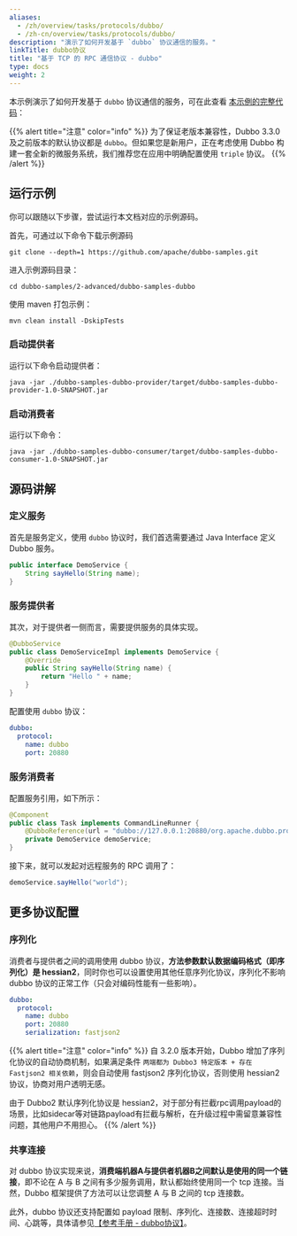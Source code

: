 ```yaml
---
aliases:
  - /zh/overview/tasks/protocols/dubbo/
  - /zh-cn/overview/tasks/protocols/dubbo/
description: "演示了如何开发基于 `dubbo` 协议通信的服务。"
linkTitle: dubbo协议
title: "基于 TCP 的 RPC 通信协议 - dubbo"
type: docs
weight: 2
---
```


本示例演示了如何开发基于 `dubbo` 协议通信的服务，可在此查看 [本示例的完整代码](https://github.com/apache/dubbo-samples/tree/master/2-advanced/dubbo-samples-dubbo)：

{{% alert title="注意" color="info" %}}
为了保证老版本兼容性，Dubbo 3.3.0 及之前版本的默认协议都是 `dubbo`。但如果您是新用户，正在考虑使用 Dubbo 构建一套全新的微服务系统，我们推荐您在应用中明确配置使用 `triple` 协议。
{{% /alert %}}

## 运行示例
你可以跟随以下步骤，尝试运行本文档对应的示例源码。

首先，可通过以下命令下载示例源码
```shell
git clone --depth=1 https://github.com/apache/dubbo-samples.git
```

进入示例源码目录：
```shell
cd dubbo-samples/2-advanced/dubbo-samples-dubbo
```

使用 maven 打包示例：
```shell
mvn clean install -DskipTests
```

### 启动提供者
运行以下命令启动提供者：

```shell
java -jar ./dubbo-samples-dubbo-provider/target/dubbo-samples-dubbo-provider-1.0-SNAPSHOT.jar
```

### 启动消费者
运行以下命令：

```shell
java -jar ./dubbo-samples-dubbo-consumer/target/dubbo-samples-dubbo-consumer-1.0-SNAPSHOT.jar
```

## 源码讲解

### 定义服务
首先是服务定义，使用 `dubbo` 协议时，我们首选需要通过 Java Interface 定义 Dubbo 服务。
```java
public interface DemoService {
    String sayHello(String name);
}
```

### 服务提供者
其次，对于提供者一侧而言，需要提供服务的具体实现。
```java
@DubboService
public class DemoServiceImpl implements DemoService {
    @Override
    public String sayHello(String name) {
        return "Hello " + name;
    }
}
```

配置使用 `dubbo` 协议：
```yaml
dubbo:
  protocol:
    name: dubbo
    port: 20880
```

### 服务消费者

配置服务引用，如下所示：
```java
@Component
public class Task implements CommandLineRunner {
    @DubboReference(url = "dubbo://127.0.0.1:20880/org.apache.dubbo.protocol.dubbo.demo.DemoService")
    private DemoService demoService;
}
```

接下来，就可以发起对远程服务的 RPC 调用了：
```java
demoService.sayHello("world");
```

## 更多协议配置

### 序列化
消费者与提供者之间的调用使用 dubbo 协议，**方法参数默认数据编码格式（即序列化）是 hessian2**，同时你也可以设置使用其他任意序列化协议，序列化不影响 dubbo 协议的正常工作（只会对编码性能有一些影响）。

```yaml
dubbo:
  protocol:
    name: dubbo
    port: 20880
    serialization: fastjson2
```

{{% alert title="注意" color="info" %}}
自 3.2.0 版本开始，Dubbo 增加了序列化协议的自动协商机制，如果满足条件 `两端都为 Dubbo3 特定版本 + 存在 Fastjson2 相关依赖`，则会自动使用 fastjson2 序列化协议，否则使用 hessian2 协议，协商对用户透明无感。

由于 Dubbo2 默认序列化协议是 hessian2，对于部分有拦截rpc调用payload的场景，比如sidecar等对链路payload有拦截与解析，在升级过程中需留意兼容性问题，其他用户不用担心。
{{% /alert %}}

### 共享连接
对 dubbo 协议实现来说，**消费端机器A与提供者机器B之间默认是使用的同一个链接**，即不论在 A 与 B 之间有多少服务调用，默认都始终使用同一个 tcp 连接。当然，Dubbo 框架提供了方法可以让您调整 A 与 B 之间的 tcp 连接数。

此外，dubbo 协议还支持配置如 payload 限制、序列化、连接数、连接超时时间、心跳等，具体请参见[【参考手册 - dubbo协议】](/zh-cn/overview/mannual/java-sdk/reference-manual/protocol/dubbo/)。

